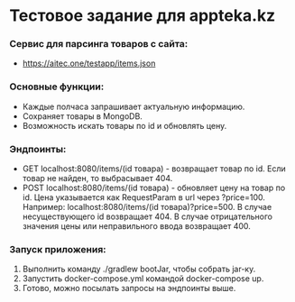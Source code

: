 # Тестовое задание для appteka.kz
### Сервис для парсинга товаров с сайта:
* https://aitec.one/testapp/items.json
### Основные функции: 
* Каждые полчаса запрашивает актуальную информацию.
* Сохраняет товары в MongoDB.
* Возможность искать товары по id и обновлять цену.
### Эндпоинты:
* GET localhost:8080/items/(id товара) - возвращает товар по id.
Если товар не найден, то выбрасывает 404.
* POST localhost:8080/items/(id товара) - обновляет цену на товар по id.
Цена указывается как RequestParam в url через ?price=100. Например:
localhost:8080/items/(id товара)?price=500. В случае несуществующего id возвращает 404.
В случае отрицательного значения цены или неправильного ввода возвращает 400.
### Запуск приложения:
1. Выполнить команду ./gradlew bootJar, чтобы собрать jar-ку.
2. Запустить docker-compose.yml командой docker-compose up.
3. Готово, можно посылать запросы на эндпоинты выше.